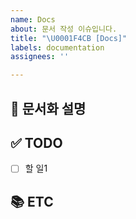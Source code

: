 ```yaml
---
name: Docs
about: 문서 작성 이슈입니다.
title: "\U0001F4CB [Docs]"
labels: documentation
assignees: ''

---
```


## 📝 문서화 설명

<!-- 어떤 부분이 문서화되는지 설명 -->

## ✅ TODO

<!-- 이슈 할 일 기재 -->

- [ ] 할 일1

## 📚 ETC

<!-- Screenshot, References 기재 -->